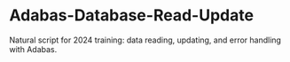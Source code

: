 # Adabas-Database-Read-Update
Natural script for 2024 training: data reading, updating, and error handling with Adabas.
